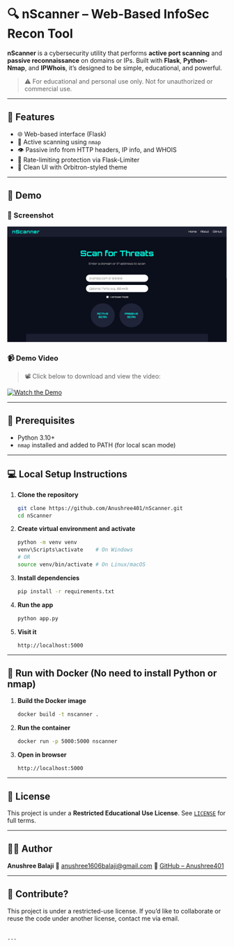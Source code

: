 # 🔍 nScanner – Web-Based InfoSec Recon Tool

**nScanner** is a cybersecurity utility that performs **active port scanning** and **passive reconnaissance** on domains or IPs. Built with **Flask**, **Python-Nmap**, and **IPWhois**, it’s designed to be simple, educational, and powerful.

> ⚠️ For educational and personal use only. Not for unauthorized or commercial use.

---

## 🚀 Features

- 🌐 Web-based interface (Flask)
- 🔎 Active scanning using `nmap`
- 👁️ Passive info from HTTP headers, IP info, and WHOIS
- 🧠 Rate-limiting protection via Flask-Limiter
- 🎨 Clean UI with Orbitron-styled theme

---

## 🎥 Demo

### 📸 Screenshot

![nScanner Screenshot](introduction/demo/homepage.png)

### 📹 Demo Video

> 📽️ Click below to download and view the video:

[![Watch the Demo](introduction/demo/screenshot.png)](introduction/demo/scanning.mp4)

---

## 🧠 Prerequisites

- Python 3.10+
- `nmap` installed and added to PATH (for local scan mode)

---

## 💻 Local Setup Instructions

1. **Clone the repository**  
   ```bash
   git clone https://github.com/Anushree401/nScanner.git
   cd nScanner
   ```

2. **Create virtual environment and activate**

   ```bash
   python -m venv venv
   venv\Scripts\activate    # On Windows
   # OR
   source venv/bin/activate # On Linux/macOS
   ```

3. **Install dependencies**

   ```bash
   pip install -r requirements.txt
   ```

4. **Run the app**

   ```bash
   python app.py
   ```

5. **Visit it**

   ```
   http://localhost:5000
   ```

---

## 🐳 Run with Docker (No need to install Python or nmap)

1. **Build the Docker image**

   ```bash
   docker build -t nscanner .
   ```

2. **Run the container**

   ```bash
   docker run -p 5000:5000 nscanner
   ```

3. **Open in browser**

   ```
   http://localhost:5000
   ```

---

## 📄 License

This project is under a **Restricted Educational Use License**.
See [`LICENSE`](introduction/LICENSE) for full terms.

---

## 🙋‍♀️ Author

**Anushree Balaji**
📧 [anushree1606balaji@gmail.com](mailto:anushree1606balaji@gmail.com)
🔗 [GitHub – Anushree401](https://github.com/Anushree401)

---

## 🌟 Contribute?

This project is under a restricted-use license.
If you’d like to collaborate or reuse the code under another license, contact me via email.

```

---

```
